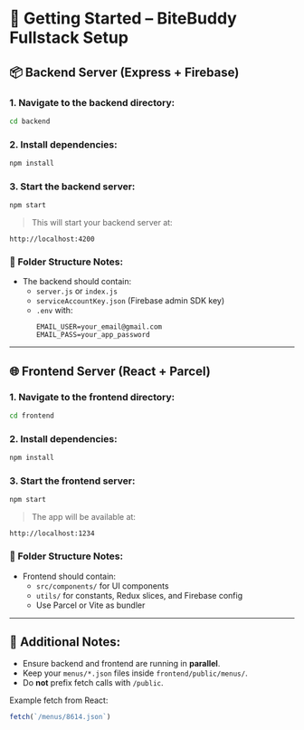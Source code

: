 # 🧠 Getting Started – BiteBuddy Fullstack Setup

## 📦 Backend Server (Express + Firebase)

### 1. Navigate to the backend directory:

```bash
cd backend
```

### 2. Install dependencies:

```bash
npm install
```

### 3. Start the backend server:

```bash
npm start
```

> This will start your backend server at:

```
http://localhost:4200
```

### 📂 Folder Structure Notes:

- The backend should contain:
  - `server.js` or `index.js`
  - `serviceAccountKey.json` (Firebase admin SDK key)
  - `.env` with:
    ```env
    EMAIL_USER=your_email@gmail.com
    EMAIL_PASS=your_app_password
    ```

---

## 🌐 Frontend Server (React + Parcel)

### 1. Navigate to the frontend directory:

```bash
cd frontend
```

### 2. Install dependencies:

```bash
npm install
```

### 3. Start the frontend server:

```bash
npm start
```

> The app will be available at:

```
http://localhost:1234
```

### 📁 Folder Structure Notes:

- Frontend should contain:
  - `src/components/` for UI components
  - `utils/` for constants, Redux slices, and Firebase config
  - Use Parcel or Vite as bundler

---

## 📌 Additional Notes:

- Ensure backend and frontend are running in **parallel**.
- Keep your `menus/*.json` files inside `frontend/public/menus/`.
- Do **not** prefix fetch calls with `/public`.

Example fetch from React:

```js
fetch(`/menus/8614.json`)
```

